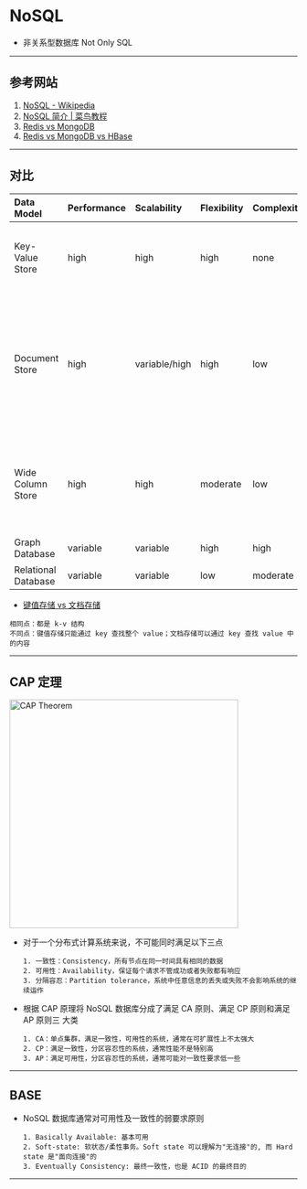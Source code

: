 # NoSQL
- 非关系型数据库 Not Only SQL
---
## 参考网站
1. [NoSQL - Wikipedia](https://en.wikipedia.org/wiki/NoSQL#Types_and_examples)
2. [NoSQL 简介 | 菜鸟教程](https://www.runoob.com/mongodb/nosql.html)
3. [Redis vs MongoDB](https://www.cnblogs.com/ht22ht22/p/12567172.html)
4. [Redis vs MongoDB vs HBase](https://www.zhihu.com/question/30219620)
---
## 对比
|Data Model|Performance|Scalability|Flexibility|Complexity|Notable Examples|Use|
|:---|:---|:---|:---|:---|:---|:---|
|Key-Value Store|high|high|high|none|Memcached, Redis|缓存 (速度快)|
|Document Store|high|variable/high|high|low|MongoDB，CouchDB|高性能数据库 (复杂查询)|
|Wide Column Store|high|high|moderate|low|Cassandra，HBase|大数据 (数据量大)|
|Graph Database|variable|variable|high|high|Neo4J，JanusGraph||
|Relational Database|variable|variable|low|moderate|MySQL, SQL server||
- [键值存储 vs 文档存储](https://www.likecs.com/show-204647694.html)
```
相同点：都是 k-v 结构
不同点：键值存储只能通过 key 查找整个 value；文档存储可以通过 key 查找 value 中的内容
```
---
## CAP 定理
<img alt="CAP Theorem" src="https://www.runoob.com/wp-content/uploads/2013/10/cap-theoram-image.png" width="400"/>

- 对于一个分布式计算系统来说，不可能同时满足以下三点
    ```
    1. 一致性：Consistency，所有节点在同一时间具有相同的数据
    2. 可用性：Availability，保证每个请求不管成功或者失败都有响应
    3. 分隔容忍：Partition tolerance，系统中任意信息的丢失或失败不会影响系统的继续运作
    ```
- 根据 CAP 原理将 NoSQL 数据库分成了满足 CA 原则、满足 CP 原则和满足 AP 原则三 大类
    ```
    1. CA：单点集群，满足一致性，可用性的系统，通常在可扩展性上不太强大
    2. CP：满足一致性，分区容忍性的系统，通常性能不是特别高
    3. AP：满足可用性，分区容忍性的系统，通常可能对一致性要求低一些
    ```
---
## BASE
- NoSQL 数据库通常对可用性及一致性的弱要求原则
    ```
    1. Basically Available: 基本可用
    2. Soft-state: 软状态/柔性事务。Soft state 可以理解为"无连接"的, 而 Hard state 是"面向连接"的
    3. Eventually Consistency: 最终一致性，也是 ACID 的最终目的
    ```
---